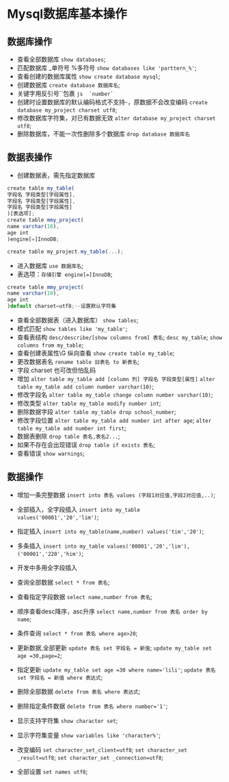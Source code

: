 # Mysql数据库基本操作

## 数据库操作

- 查看全部数据库
`show databases`;
- 匹配数据库 _单符号 %多符号
`show databases like 'parttern_%'`;
- 查看创建的数据库属性
`show create database mysql`;
- 创建数据库
`create database 数据库名`;
- 关键字用反引号``包裹
```js  `number` ```
- 创建时设置数据库的默认编码格式不支持-，原数据不会改变编码
`create database my_project charset utf8`;
- 修改数据库字符集，对已有数据无效
`alter database my_project charset utf8`;
- 删除数据库，不能一次性删除多个数据库
`drop database 数据库名`

## 数据表操作

- 创建数据表，需先指定数据库

```js 创建数据表
create table my_table(
字段名 字段类型[字段属性],
字段名 字段类型[字段属性],
字段名 字段类型[字段属性]
)[表选项];
create table mmy_project(
name varchar(10),
age int
)engine[=]InnoDB;

create table my_project.my_table(...);
```

- 进入数据库
`use 数据库名`;
- 表选项：`存储引擎 engine[=]InnoDB`;

```js 设置默认字符集
create table mmy_project(
name varchar(10),
age int
)default charset=utf8;--设置默认字符集
```

- 查看全部数据表（进入数据库）
`show tables`;
- 模式匹配
`show tables like 'my_table'`;
- 查看表结构
`desc/describe/[show columns from] 表名`;
`desc my_table`;
`show columns from my_table`;
- 查看创建表属性\G 纵向查看
`show create table my_table`;
- 更改数据表名
`rename table 旧表名 to 新表名`;
- 字段 charset 也可改但怕乱码
- 增加
`alter table my_table add [column 列] 字段名 字段类型[属性]`
`alter table my_table add column number varchar(10)`;
- 修改字段名
`alter table my_table change column number varchar(10)`;
- 修改类型
`alter table my_table modify number int`;
- 删除数据字段
`alter table my_table drop school_number`;
- 修改字段位置
`alter table my_table add number int after age`;
`alter table my_table add number int first`;
- 数据表删除
`drop table 表名,表名2...`;
- 如果不存在会出现错误
`drop table if exists 表名`;
- 查看错误
`show warnings`;

## 数据操作

- 增加一条完整数据
`insert into 表名 values (字段1对应值,字段2对应值,..)`;
- 全部插入，全字段插入
`insert into my_table values('00001','20','lim')`;
- 指定插入
`insert into my_table(name,number) values('tim','20')`;
- 多条插入
`insert into my_table values('00001','20','lim'),
('00001','220','him')`;
- 开发中多用全字段插入
- 查询全部数据
`select * from 表名`;
- 查看指定字段数据
`select name,number from 表名`;
- 顺序查看desc降序，asc升序
`select name,number from 表名 order by name`;
- 条件查询
`select * from 表名 where age>20`;
- 更新数据,全部更新
`update 表名 set 字段名 = 新值`;
`update my_table set age =30,page=2`;
- 指定更新
`update my_table set age =30 where name='lili'`;
`update 表名 set 字段名 = 新值 where 表达式`;
- 删除全部数据
`delete from 表名 where 表达式`;
- 删除指定条件数据
`delete from 表名 where number='1'`;

- 显示支持字符集
`show character set`;
- 显示字符集变量
`show variables like 'character%'`;
- 改变编码
`set character_set_client=utf8`;
`set character_set _result=utf8`;
`set character_set _connection=utf8`;
- 全部设置
`set names utf8`;

<Vssue title="其他 issue" />